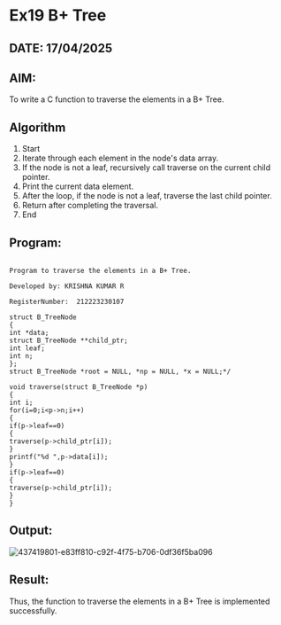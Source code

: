 # Ex19 B+ Tree
## DATE: 17/04/2025
## AIM:
To write a C function to traverse the elements in a B+ Tree.

## Algorithm
1. Start 
2. Iterate through each element in the node's data array. 
3. If the node is not a leaf, recursively call traverse on the current child pointer. 
4. Print the current data element. 
5. After the loop, if the node is not a leaf, traverse the last child pointer. 
6. Return after completing the traversal. 
7. End  

## Program:
```

Program to traverse the elements in a B+ Tree.

Developed by: KRISHNA KUMAR R

RegisterNumber:  212223230107
```
```
struct B_TreeNode 
{ 
int *data; 
struct B_TreeNode **child_ptr; 
int leaf; 
int n; 
}; 
struct B_TreeNode *root = NULL, *np = NULL, *x = NULL;*/ 
 
void traverse(struct B_TreeNode *p) 
{ 
int i; 
for(i=0;i<p->n;i++) 
{ 
if(p->leaf==0) 
{ 
traverse(p->child_ptr[i]); 
} 
printf("%d ",p->data[i]); 
} 
if(p->leaf==0) 
{ 
traverse(p->child_ptr[i]); 
} 
}
```

## Output:

![437419801-e83ff810-c92f-4f75-b706-0df36f5ba096](https://github.com/user-attachments/assets/02b9deed-cc91-48be-8f4e-02a91a0c7e00)


## Result:

Thus, the function to traverse the elements in a B+ Tree is implemented successfully.
